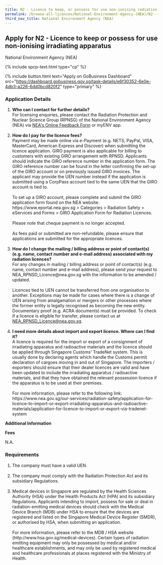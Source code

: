 ```yaml
---
title: N2 - Licence to keep, or possess for use non-ionising radiation irradiating apparatus
permalink: /browse-all-licences/National-Environment-Agency-(NEA)/N2---Licence-to-keep--or-possess-for-use-non-ionising-radiation-irradiating-apparatus
third_nav_title: National Environment Agency (NEA)
---
```


## Apply for N2 - Licence to keep or possess for use non-ionising irradiating apparatus

National Environment Agency (NEA)

{% include spcp-text.html type="cp" %}

{% include button.html text="Apply on GoBusiness Dashboard" src="https://dashboard.gobusiness.gov.sg/task-details/e6f30352-6e0e-4db3-a226-6dd0bcd820f2" type="primary" %}

<H3>Application Details</H3>

<ol>
<li><strong>Who can I contact for further details?</strong><br />For licensing enquiries, please contact the Radiation Protection and Nuclear Science Group (RPNSG) of the National Environment Agency (NEA) via <a href="https://www.nea.gov.sg/corporate-functions/feedback">NEA's Online Feedback Form</a> or myENV app.<br /><br /></li>
<li><strong>How do I pay for the licence fees?</strong><br />Payment may be made online via e-Payment (e.g. NETS, PayPal, VISA, MasterCard, American Express and Discover) when submitting the licence application. GIRO payment is also applicable for billing to customers with existing GIRO arrangement with RPNSD. Applicants should indicate the GIRO reference number in the application form. The GIRO reference number can be found in the letter confirming the set-up of the GIRO account or on previously issued GIRO invoices. The applicant may provide the UEN number instead if the application is submitted using a CorpPass account tied to the same UEN that the GIRO account is tied to.<br /><br />To set up a GIRO account, please complete and submit the GIRO application form found on the NEA website: https://www.eportal.nea.gov.sg > Categories > Radiation Safety > eServices and Forms > GIRO Application Form for Radiation Licences.<br /><br />Please note that cheque payment is no longer accepted.<br /><br />As fees paid or submitted are non-refundable, please ensure that applications are submitted for the appropriate licences.<br /><br /></li>
<li><strong>How do I change the mailing / billing address or point of contact(s) (e.g. name, contact number and e-mail address) associated with my radiation licences?</strong><br />For any changes in mailing / billing address or point of contact(s) (e.g. name, contact number and e-mail address), please send your request to NEA_RPNSD_Licence@nea.gov.sg with the information to be amended / updated.<br /><br />Licences tied to UEN cannot be transferred from one organisation to another. Exceptions may be made for cases where there is a change of UEN arising from amalgamation or mergers or other processes where the former entity is legally recognised as becoming the new entity. Documentary proof (e.g. ACRA documents) must be provided. To check if a licence is eligible for transfer, please contact us at <a href="mailto:NEA_RPNSD_Licence@nea.gov.sg">NEA_RPNSD_Licence@nea.gov.sg</a>.<br /><br /></li>
<li><strong>I need more details about import and export licence. Where can I find it?</strong><br />A licence is required for the import or export of a consignment of irradiating apparatus and radioactive materials and the licence should be applied through Singapore Customs' TradeNet system. This is usually done by declaring agents which handle the Customs permit declaration of cargoes moving in and out of Singapore. The importers / exporters should ensure that their dealer licences are valid and have been updated to include the irradiating apparatus / radioactive materials, and that they have obtained the relevant possession licence if the apparatus is to be used at their premises.<br /><br />For more information, please refer to the following link: https://www.nea.gov.sg/our-services/radiation-safety/application-for-licence-to-import-or-export-irradiating-apparatus-and-radioactive-materials/application-for-licence-to-import-or-export-via-tradenet-system</li>
</ol>

<strong>Additional Information</strong>

<p><strong>Fees</strong></p>
<p>N.A.</p>

<H3>Requirements</H3>

<ol>
<li>The company must have a valid UEN.<br /><br /></li>
<li>The company must comply with the Radiation Protection Act and its subsidiary Regulations.<br /><br /></li>
<li>Medical devices in Singapore are regulated by the Health Sciences Authority (HSA) under the Health Products Act (HPA) and its subsidiary Regulations. Applicants intending to import, possess for sale or deal in radiation-emitting medical devices should check with the Medical Device Branch (MDB) under HSA to ensure that the devices are registered and listed on the Singapore Medical Device Register (SMDR), or authorised by HSA, when submitting an application. <br /><br />For more information, please refer to the MDB / HSA website (http://www.hsa.gov.sg/medical-devices). Certain types of radiation emitting equipment may only be possessed by medical and/or healthcare establishments, and may only be used by registered medical and healthcare professionals at places registered with the Ministry of Health.</li>
</ol>


